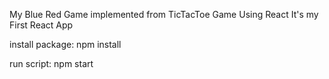 My Blue Red Game implemented from TicTacToe Game
Using React
It's my First React App

install package: npm install

run script: npm start
